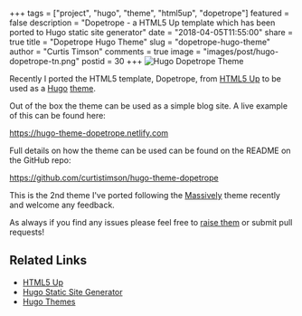 +++
tags = ["project", "hugo", "theme", "html5up", "dopetrope"]
featured = false
description = "Dopetrope - a HTML5 Up template which has been ported to Hugo static site generator"
date = "2018-04-05T11:55:00"
share = true
title = "Dopetrope Hugo Theme"
slug = "dopetrope-hugo-theme"
author = "Curtis Timson"
comments = true
image = "images/post/hugo-dopetrope-tn.png"
postid = 30
+++
![Hugo Dopetrope Theme](/images/post/hugo-dopetrope.png)

Recently I ported the HTML5 template, Dopetrope, from [HTML5 Up](https://html5up.net/) to be used as a [Hugo](https://gohugo.io/) [theme](https://themes.gohugo.io/).

Out of the box the theme can be used as a simple blog site. A live example of this can be found here:

https://hugo-theme-dopetrope.netlify.com

Full details on how the theme can be used can be found on the README on the GitHub repo:

https://github.com/curtistimson/hugo-theme-dopetrope

This is the 2nd theme I've ported following the [Massively](/post/project/massively-hugo-theme/) theme recently and welcome any feedback.

As always if you find any issues please feel free to [raise them](https://github.com/curtistimson/hugo-theme-dopetrope/issues/new) or submit pull requests!

## Related Links

- [HTML5 Up](https://html5up.net/)
- [Hugo Static Site Generator](https://gohugo.io/)
- [Hugo Themes](https://themes.gohugo.io/)